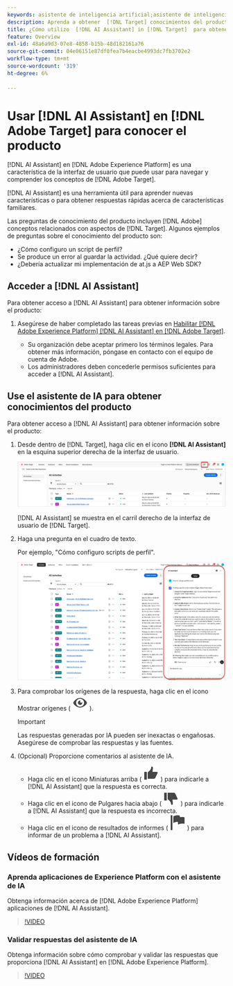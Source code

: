 ```yaml
---
keywords: asistente de inteligencia artificial;asistente de inteligencia artificial
description: Aprenda a obtener  [!DNL Target] conocimientos del producto con [!DNL AI Assistant].
title: ¿Cómo utilizo  [!DNL AI Assistant] in [!DNL Target]  para obtener conocimientos del producto?
feature: Overview
exl-id: 48a6a9d3-07e8-4858-b15b-48d182161a76
source-git-commit: 04e06151e87df0fea7b4eacbe4993dc7fb3702e2
workflow-type: tm+mt
source-wordcount: '319'
ht-degree: 6%

---
```


# Usar [!DNL AI Assistant] en [!DNL Adobe Target] para conocer el producto

[!DNL AI Assistant] en [!DNL Adobe Experience Platform] es una característica de la interfaz de usuario que puede usar para navegar y comprender los conceptos de [!DNL Adobe Target].

[!DNL AI Assistant] es una herramienta útil para aprender nuevas características o para obtener respuestas rápidas acerca de características familiares.

Las preguntas de conocimiento del producto incluyen [!DNL Adobe] conceptos relacionados con aspectos de [!DNL Target]. Algunos ejemplos de preguntas sobre el conocimiento del producto son:

* ¿Cómo configuro un script de perfil?
* Se produce un error al guardar la actividad. ¿Qué quiere decir?
* ¿Debería actualizar mi implementación de at.js a AEP Web SDK?

## Acceder a [!DNL AI Assistant]

Para obtener acceso a [!DNL AI Assistant] para obtener información sobre el producto:

1. Asegúrese de haber completado las tareas previas en [Habilitar [!DNL Adobe Experience Platform] [!DNL AI Assistant] en [!DNL Adobe Target]](/help/main/c-intro/enabling-ai-assistant.md).

   * Su organización debe aceptar primero los términos legales. Para obtener más información, póngase en contacto con el equipo de cuenta de Adobe.
   * Los administradores deben concederle permisos suficientes para acceder a [!DNL AI Assistant].

## Use el asistente de IA para obtener conocimientos del producto

Para obtener acceso a [!DNL AI Assistant] para obtener información sobre el producto:

1. Desde dentro de [!DNL Target], haga clic en el icono **[!DNL AI Assistant]** en la esquina superior derecha de la interfaz de usuario.

   ![icono del Asistente de IA](/help/main/c-intro/assets/ai-assistant-icon.png)

   [!DNL AI Assistant] se muestra en el carril derecho de la interfaz de usuario de [!DNL Target].

1. Haga una pregunta en el cuadro de texto.

   Por ejemplo, &quot;Cómo configuro scripts de perfil&quot;.

   ![Asistente de IA con respuesta](/help/main/c-intro/assets/ai-assistant-answer.png)

1. Para comprobar los orígenes de la respuesta, haga clic en el icono Mostrar orígenes ( ![icono Mostrar orígenes](/help/main/assets/icons/Visibility.svg) ).

   >[!IMPORTANT]
   >
   >Las respuestas generadas por IA pueden ser inexactas o engañosas. Asegúrese de comprobar las respuestas y las fuentes.

1. (Opcional) Proporcione comentarios al asistente de IA.

   * Haga clic en el icono Miniaturas arriba ( ![Icono Miniaturas arriba](/help/main/assets/icons/ThumbUp.svg) ) para indicarle a [!DNL AI Assistant] que la respuesta es correcta.
   * Haga clic en el icono de Pulgares hacia abajo ( ![Icono de Pulgares hacia abajo](/help/main/assets/icons/ThumbDown.svg) ) para indicarle a [!DNL AI Assistant] que la respuesta es incorrecta.
   * Haga clic en el icono de resultados de informes ( ![icono de resultados de informes](/help/main/assets/icons/Flag.svg) ) para informar de un problema a [!DNL AI Assistant].

## Vídeos de formación

### Aprenda aplicaciones de Experience Platform con el asistente de IA

Obtenga información acerca de [!DNL Adobe Experience Platform] aplicaciones de [!DNL AI Assistant].

>[!VIDEO](https://video.tv.adobe.com/v/3441024/?learn=on&#x26;enablevpops)

### Validar respuestas del asistente de IA

Obtenga información sobre cómo comprobar y validar las respuestas que proporciona [!DNL AI Assistant] en [!DNL Adobe Experience Platform].

>[!VIDEO](https://video.tv.adobe.com/v/3441738/?learn=on&#x26;enablevpops)
